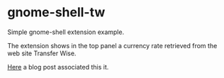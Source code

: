 # gnome-shell-tw

Simple gnome-shell extension example.

The extension shows in the top panel a currency rate retrieved from the web site Transfer Wise.

[Here](http://smasue.github.io/gnome-shell-tw) a blog post associated this it.
